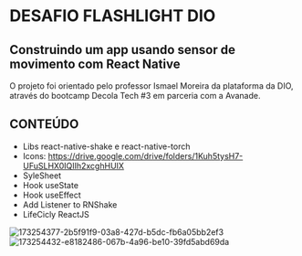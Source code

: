 # DESAFIO FLASHLIGHT DIO
## Construindo um app usando sensor de movimento com React Native
O projeto foi orientado pelo professor Ismael Moreira da plataforma da DIO, através do bootcamp Decola Tech #3 em parceria com a Avanade.

## CONTEÚDO
- Libs react-native-shake e react-native-torch
- Icons: https://drive.google.com/drive/folders/1Kuh5tysH7-UFuSLHX0IQIIh2xcghHUIX
- SyleSheet
- Hook useState
- Hook useEffect
- Add Listener to RNShake
- LifeCicly ReactJS

![173254377-2b5f91f9-03a8-427d-b5dc-fb6a05bb2ef3](https://user-images.githubusercontent.com/93235055/174454694-bcc8fe6b-5bb7-4498-bdf3-8fda6bae6aad.png)
![173254432-e8182486-067b-4a96-be10-39fd5abd69da](https://user-images.githubusercontent.com/93235055/174454668-fe427ce6-c6de-47b0-93c8-aeb836ad3b1c.png)
